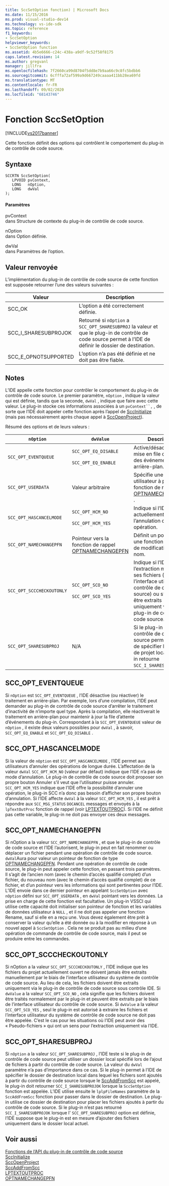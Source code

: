 ```yaml
---
title: SccSetOption fonction) | Microsoft Docs
ms.date: 11/15/2016
ms.prod: visual-studio-dev14
ms.technology: vs-ide-sdk
ms.topic: reference
f1_keywords:
- SccSetOption
helpviewer_keywords:
- SccSetOption function
ms.assetid: 4b5e6666-c24c-438a-a9df-9c52f58f8175
caps.latest.revision: 14
ms.author: gregvanl
manager: jillfra
ms.openlocfilehash: 7f2660ca99d8704f5dd8e7b9aa66c9c8fc5bdbb6
ms.sourcegitcommit: 6cfffa72af599a9d667249caaaa411bb28ea69fd
ms.translationtype: MT
ms.contentlocale: fr-FR
ms.lasthandoff: 09/02/2020
ms.locfileid: "68143746"
---
```

# <a name="sccsetoption-function"></a>Fonction SccSetOption
[!INCLUDE[vs2017banner](../includes/vs2017banner.md)]

Cette fonction définit des options qui contrôlent le comportement du plug-in de contrôle de code source.  
  
## <a name="syntax"></a>Syntaxe  
  
```cpp#  
SCCRTN SccSetOption(  
   LPVOID pvContext,  
   LONG   nOption,  
   LONG   dwVal  
);  
```  
  
#### <a name="parameters"></a>Paramètres  
 pvContext  
 dans Structure de contexte du plug-in de contrôle de code source.  
  
 nOption  
 dans Option définie.  
  
 dwVal  
 dans Paramètres de l’option.  
  
## <a name="return-value"></a>Valeur renvoyée  
 L’implémentation du plug-in de contrôle de code source de cette fonction est supposée retourner l’une des valeurs suivantes :  
  
|Valeur|Description|  
|-----------|-----------------|  
|SCC_OK|L’option a été correctement définie.|  
|SCC_I_SHARESUBPROJOK|Retourné si `nOption` a `SCC_OPT_SHARESUBPROJ` la valeur et que le plug-in de contrôle de code source permet à l’IDE de définir le dossier de destination.|  
|SCC_E_OPNOTSUPPORTED|L’option n’a pas été définie et ne doit pas être fiable.|  
  
## <a name="remarks"></a>Notes  
 L’IDE appelle cette fonction pour contrôler le comportement du plug-in de contrôle de code source. Le premier paramètre, `nOption` , indique la valeur qui est définie, tandis que la seconde, `dwVal` , indique que faire avec cette valeur. Le plug-in stocke ces informations associées à un `pvContext``,` , de sorte que l’IDE doit appeler cette fonction après l’appel de [SccInitialize](../extensibility/sccinitialize-function.md) (mais pas nécessairement après chaque appel à [SccOpenProject](../extensibility/sccopenproject-function.md)).  
  
 Résumé des options et de leurs valeurs :  
  
|`nOption`|`dwValue`|Description|  
|---------------|---------------|-----------------|  
|`SCC_OPT_EVENTQUEUE`|`SCC_OPT_EQ_DISABLE`<br /><br /> `SCC_OPT_EQ_ENABLE`|Active/désactive la mise en file d’attente des événements en arrière-plan.|  
|`SCC_OPT_USERDATA`|Valeur arbitraire|Spécifie une valeur utilisateur à passer à la fonction de rappel [OPTNAMECHANGEPFN](../extensibility/optnamechangepfn.md) .|  
|`SCC_OPT_HASCANCELMODE`|`SCC_OPT_HCM_NO`<br /><br /> `SCC_OPT_HCM_YES`|Indique si l’IDE prend actuellement en charge l’annulation d’une opération.|  
|`SCC_OPT_NAMECHANGEPFN`|Pointeur vers la fonction de rappel [OPTNAMECHANGEPFN](../extensibility/optnamechangepfn.md)|Définit un pointeur vers une fonction de rappel de modification de nom.|  
|`SCC_OPT_SCCCHECKOUTONLY`|`SCC_OPT_SCO_NO`<br /><br /> `SCC_OPT_SCO_YES`|Indique si l’IDE autorise l’extraction manuelle de ses fichiers (via l’interface utilisateur du contrôle de code source) ou s’ils doivent être extraits uniquement via le plug-in de contrôle de code source.|  
|`SCC_OPT_SHARESUBPROJ`|N/A|Si le plug-in de contrôle de code source permet à l’IDE de spécifier le dossier de projet local, le plug-in retourne `SCC_I_SHARESUBPROJOK` .|  
  
## <a name="scc_opt_eventqueue"></a>SCC_OPT_EVENTQUEUE  
 Si `nOption` est `SCC_OPT_EVENTQUEUE` , l’IDE désactive (ou réactiver) le traitement en arrière-plan. Par exemple, lors d’une compilation, l’IDE peut demander au plug-in de contrôle de code source d’arrêter le traitement d’inactivité de n’importe quel type. Après la compilation, elle réactiverait le traitement en arrière-plan pour maintenir à jour la file d’attente d’événements du plug-in. Correspondant à la `SCC_OPT_EVENTQUEUE` valeur de `nOption` , il existe deux valeurs possibles pour `dwVal` , à savoir, `SCC_OPT_EQ_ENABLE` et `SCC_OPT_EQ_DISABLE` .  
  
## <a name="scc_opt_hascancelmode"></a>SCC_OPT_HASCANCELMODE  
 Si la valeur de `nOption` est `SCC_OPT_HASCANCELMODE` , l’IDE permet aux utilisateurs d’annuler des opérations de longue durée. L’affectation de la valeur `dwVal` `SCC_OPT_HCM_NO` (valeur par défaut) indique que l’IDE n’a pas de mode d’annulation. Le plug-in de contrôle de code source doit proposer son propre bouton Annuler s’il veut que l’utilisateur puisse annuler. `SCC_OPT_HCM_YES` indique que l’IDE offre la possibilité d’annuler une opération, le plug-in SCC n’a donc pas besoin d’afficher son propre bouton d’annulation. Si l’IDE affecte `dwVal` à la valeur `SCC_OPT_HCM_YES` , il est prêt à répondre aux `SCC_MSG_STATUS` `DOCANCEL` messages et envoyés à la `lpTextOutProc` fonction de rappel (voir [LPTEXTOUTPROC](../extensibility/lptextoutproc.md)). Si l’IDE ne définit pas cette variable, le plug-in ne doit pas envoyer ces deux messages.  
  
## <a name="scc_opt_namechangepfn"></a>SCC_OPT_NAMECHANGEPFN  
 Si nOption a la valeur `SCC_OPT_NAMECHANGEPFN` , et que le plug-in de contrôle de code source et l’IDE l’autorisent, le plug-in peut en fait renommer ou déplacer un fichier pendant une opération de contrôle de code source. `dwVal`Aura pour valeur un pointeur de fonction de type [OPTNAMECHANGEPFN](../extensibility/optnamechangepfn.md). Pendant une opération de contrôle de code source, le plug-in peut appeler cette fonction, en passant trois paramètres. Il s’agit de l’ancien nom (avec le chemin d’accès qualifié complet) d’un fichier, du nouveau nom (avec le chemin d’accès qualifié complet) de ce fichier, et d’un pointeur vers les informations qui sont pertinentes pour l’IDE. L’IDE envoie dans ce dernier pointeur en appelant `SccSetOption` avec `nOption` défini sur `SCC_OPT_USERDATA` , en `dwVal` pointant vers les données. La prise en charge de cette fonction est facultative. Un plug-in VSSCI qui utilise cette capacité doit initialiser son pointeur de fonction et les variables de données utilisateur à `NULL` , et il ne doit pas appeler une fonction Rename, sauf si elle en a reçu une. Vous devez également être prêt à conserver la valeur qu’elle a été donnée ou à la modifier en réponse à un nouvel appel à `SccSetOption` . Cela ne se produit pas au milieu d’une opération de commande de contrôle de code source, mais il peut se produire entre les commandes.  
  
## <a name="scc_opt_scccheckoutonly"></a>SCC_OPT_SCCCHECKOUTONLY  
 Si nOption a la valeur `SCC_OPT_SCCCHECKOUTONLY` , l’IDE indique que les fichiers du projet actuellement ouvert ne doivent jamais être extraits manuellement par le biais de l’interface utilisateur du système de contrôle de code source. Au lieu de cela, les fichiers doivent être extraits uniquement via le plug-in de contrôle de code source sous contrôle IDE. Si `dwValue` a la valeur `SCC_OPT_SCO_NO` , cela signifie que les fichiers doivent être traités normalement par le plug-in et peuvent être extraits par le biais de l’interface utilisateur du contrôle de code source. Si `dwValue` a la valeur `SCC_OPT_SCO_YES` , seul le plug-in est autorisé à extraire les fichiers et l’interface utilisateur du système de contrôle de code source ne doit pas être appelée. C’est le cas pour les situations où l’IDE peut avoir des « Pseudo-fichiers » qui ont un sens pour l’extraction uniquement via l’IDE.  
  
## <a name="scc_opt_sharesubproj"></a>SCC_OPT_SHARESUBPROJ  
 Si `nOption` a la valeur `SCC_OPT_SHARESUBPROJ` , l’IDE teste si le plug-in de contrôle de code source peut utiliser un dossier local spécifié lors de l’ajout de fichiers à partir du contrôle de code source. La valeur du `dwVal` paramètre n’a pas d’importance dans ce cas. Si le plug-in permet à l’IDE de spécifier le dossier de destination local dans lequel les fichiers sont ajoutés à partir du contrôle de code source lorsque le [SccAddFromScc](../extensibility/sccaddfromscc-function.md) est appelé, le plug-in doit retourner `SCC_I_SHARESUBPROJOK` lorsque la `SccSetOption` fonction est appelée. L’IDE utilise ensuite le `lplpFileNames` paramètre de la `SccAddFromScc` fonction pour passer dans le dossier de destination. Le plug-in utilise ce dossier de destination pour placer les fichiers ajoutés à partir du contrôle de code source. Si le plug-in n’est pas retourné `SCC_I_SHARESUBPROJOK` lorsque l' `SCC_OPT_SHARESUBPROJ` option est définie, l’IDE suppose que le plug-in est en mesure d’ajouter des fichiers uniquement dans le dossier local actuel.  
  
## <a name="see-also"></a>Voir aussi  
 [Fonctions de l’API du plug-in de contrôle de code source](../extensibility/source-control-plug-in-api-functions.md)   
 [SccInitialize](../extensibility/sccinitialize-function.md)   
 [SccOpenProject](../extensibility/sccopenproject-function.md)   
 [SccAddFromScc](../extensibility/sccaddfromscc-function.md)   
 [LPTEXTOUTPROC](../extensibility/lptextoutproc.md)   
 [OPTNAMECHANGEPFN](../extensibility/optnamechangepfn.md)
